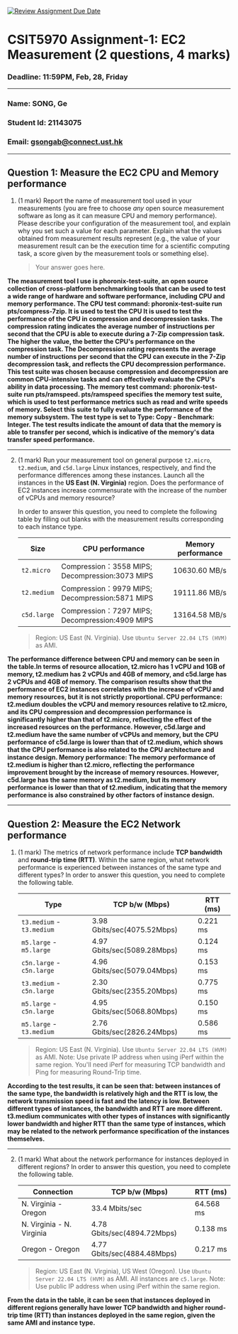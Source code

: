 [![Review Assignment Due Date](https://classroom.github.com/assets/deadline-readme-button-22041afd0340ce965d47ae6ef1cefeee28c7c493a6346c4f15d667ab976d596c.svg)](https://classroom.github.com/a/IAASVEAZ)
# CSIT5970 Assignment-1: EC2 Measurement (2 questions, 4 marks)

### Deadline: 11:59PM, Feb, 28, Friday

---

### Name: SONG, Ge
### Student Id: 21143075
### Email: gsongab@connect.ust.hk

---

## Question 1: Measure the EC2 CPU and Memory performance

1. (1 mark) Report the name of measurement tool used in your measurements (you are free to choose *any* open source measurement software as long as it can measure CPU and memory performance). Please describe your configuration of the measurement tool, and explain why you set such a value for each parameter. Explain what the values obtained from measurement results represent (e.g., the value of your measurement result can be the execution time for a scientific computing task, a score given by the measurement tools or something else).

    > Your answer goes here.

**The measurement tool I use is phoronix-test-suite, an open source collection of cross-platform benchmarking tools that can be used to test a wide range of hardware and software performance, including CPU and memory performance. 
The CPU test command: phoronix-test-suite run pts/compress-7zip. It is used to test the CPU It is used to test the performance of the CPU in compression and decompression tasks. The compression rating indicates the average number of instructions per second that the CPU is able to execute during a 7-Zip compression task. The higher the value, the better the CPU's performance on the compression task. The Decompression rating represents the average number of instructions per second that the CPU can execute in the 7-Zip decompression task, and reflects the CPU decompression performance. This test suite was chosen because compression and decompression are common CPU-intensive tasks and can effectively evaluate the CPU's ability in data processing.
The memory test command: phoronix-test-suite run pts/ramspeed. pts/ramspeed specifies the memory test suite, which is used to test performance metrics such as read and write speeds of memory. Select this suite to fully evaluate the performance of the memory subsystem. The test type is set to Type: Copy - Benchmark: Integer. The test results indicate the amount of data that the memory is able to transfer per second, which is indicative of the memory's data transfer speed performance.**
 *****
2. (1 mark) Run your measurement tool on general purpose `t2.micro`, `t2.medium`, and `c5d.large` Linux instances, respectively, and find the performance differences among these instances. Launch all the instances in the **US East (N. Virginia)** region. Does the performance of EC2 instances increase commensurate with the increase of the number of vCPUs and memory resource?

    In order to answer this question, you need to complete the following table by filling out blanks with the measurement results corresponding to each instance type.

    | Size        | CPU performance | Memory performance |
    | ----------- | --------------- | ------------------ |
    | `t2.micro` | Compression：3558 MIPS; Decompression:3073 MIPS |    10630.60 MB/s     |
    | `t2.medium`  | Compression：9979 MIPS; Decompression:5871 MIPS |    19111.86 MB/s    |
    | `c5d.large` | Compression：7297 MIPS; Decompression:4909 MIPS  |   13164.58 MB/s   |

    > Region: US East (N. Virginia). Use `Ubuntu Server 22.04 LTS (HVM)` as AMI.

**The performance difference between CPU and memory can be seen in the table.In terms of resource allocation, t2.micro has 1 vCPU and 1GB of memory, t2.medium has 2 vCPUs and 4GB of memory, and c5d.large has 2 vCPUs and 4GB of memory. The comparison results show that the performance of EC2 instances correlates with the increase of vCPU and memory resources, but it is not strictly proportional.
CPU performance: t2.medium doubles the vCPU and memory resources relative to t2.micro, and its CPU compression and decompression performance is significantly higher than that of t2.micro, reflecting the effect of the increased resources on the performance. However, c5d.large and t2.medium have the same number of vCPUs and memory, but the CPU performance of c5d.large is lower than that of t2.medium, which shows that the CPU performance is also related to the CPU architecture and instance design.
Memory performance: The memory performance of t2.medium is higher than t2.micro, reflecting the performance improvement brought by the increase of memory resources. However, c5d.large has the same memory as t2.medium, but its memory performance is lower than that of t2.medium, indicating that the memory performance is also constrained by other factors of instance design.**
*****
## Question 2: Measure the EC2 Network performance

1. (1 mark) The metrics of network performance include **TCP bandwidth** and **round-trip time (RTT)**. Within the same region, what network performance is experienced between instances of the same type and different types? In order to answer this question, you need to complete the following table.

    | Type                      | TCP b/w (Mbps) | RTT (ms) |
    | ------------------------- | -------------- | -------- |
    | `t3.medium` - `t3.medium` | 3.98 Gbits/sec(4075.52Mbps) | 0.221 ms |
    | `m5.large` - `m5.large`   | 4.97 Gbits/sec(5089.28Mbps) | 0.124 ms |
    | `c5n.large` - `c5n.large` | 4.96 Gbits/sec(5079.04Mbps) | 0.153 ms |
    | `t3.medium` - `c5n.large` | 2.30 Gbits/sec(2355.20Mbps) | 0.775 ms |
    | `m5.large` - `c5n.large`  | 4.95 Gbits/sec(5068.80Mbps) | 0.150 ms |
    | `m5.large` - `t3.medium`  | 2.76 Gbits/sec(2826.24Mbps) | 0.586 ms |

    > Region: US East (N. Virginia). Use `Ubuntu Server 22.04 LTS (HVM)` as AMI. Note: Use private IP address when using iPerf within the same region. You'll need iPerf for measuring TCP bandwidth and Ping for measuring Round-Trip time.

**According to the test results, it can be seen that: between instances of the same type, the bandwidth is relatively high and the RTT is low, the network transmission speed is fast and the latency is low. Between different types of instances, the bandwidth and RTT are more different. t3.medium communicates with other types of instances with significantly lower bandwidth and higher RTT than the same type of instances, which may be related to the network performance specification of the instances themselves.**
 *****
2. (1 mark) What about the network performance for instances deployed in different regions? In order to answer this question, you need to complete the following table.

    | Connection                | TCP b/w (Mbps) | RTT (ms) |
    | ------------------------- | -------------- | -------- |
    | N. Virginia - Oregon      | 33.4 Mbits/sec | 64.568 ms|
    | N. Virginia - N. Virginia | 4.78 Gbits/sec(4894.72Mbps)| 0.138 ms |
    | Oregon - Oregon           | 4.77 Gbits/sec(4884.48Mbps) | 0.217 ms |
 
    > Region: US East (N. Virginia), US West (Oregon). Use `Ubuntu Server 22.04 LTS (HVM)` as AMI. All instances are `c5.large`. Note: Use public IP address when using iPerf within the same region.

**From the data in the table, it can be seen that instances deployed in different regions generally have lower TCP bandwidth and higher round-trip time (RTT) than instances deployed in the same region, given the same AMI and instance type.**
